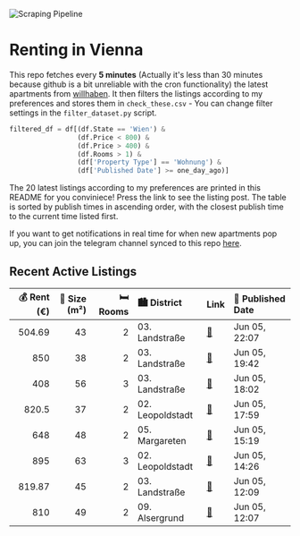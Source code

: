 ![Scraping Pipeline](https://github.com/AthomsG/renting-in-vienna/actions/workflows/run_pipeline.yml/badge.svg)


# Renting in Vienna

This repo fetches every **5 minutes** (Actually it's less than 30 minutes because github is a bit unreliable with the cron functionality) the latest apartments from [willhaben](https://www.willhaben.at/).
It then filters the listings according to my preferences and stores them in `check_these.csv` - You can change filter settings in the `filter_dataset.py` script.

```python
filtered_df = df[(df.State == 'Wien') & 
                 (df.Price < 800) &
                 (df.Price > 400) &
                 (df.Rooms > 1) &
                 (df['Property Type'] == 'Wohnung') &
                 (df['Published Date'] >= one_day_ago)]
```

The 20 latest listings according to my preferences are printed in this README for you conviniece! Press the link to see the listing post.
The table is sorted by publish times in ascending order, with the closest publish time to the current time listed first.

If you want to get notifications in real time for when new apartments pop up, you can join the telegram channel synced to this repo [here](https://t.me/+1HPAYOf5BSsyNTlk).

## Recent Active Listings

|   💰 Rent (€) |   📏 Size (m²) |   🛏️ Rooms | 🏙️ District      | Link                                                                                                                                                                                                                                            | 📅 Published Date   |
|-------------:|--------------:|-----------:|:-----------------|:------------------------------------------------------------------------------------------------------------------------------------------------------------------------------------------------------------------------------------------------|:-------------------|
|       504.69 |            43 |          2 | 03. Landstraße   | [🔗](https://www.willhaben.at/iad/immobilien/d/mietwohnungen/wien/wien-1030-landstra%C3%9Fe/2-zimmer-gemeindewohnung-wien-f.-vormerkscheinbesitzer-1588414219/)                                                                                  | Jun 05, 22:07      |
|       850    |            38 |          2 | 03. Landstraße   | [🔗](https://www.willhaben.at/iad/immobilien/d/mietwohnungen/wien/wien-1030-landstra%C3%9Fe/2-room-apartment-and-rooftop-terrace-925652543/)                                                                                                     | Jun 05, 19:42      |
|       408    |            56 |          3 | 03. Landstraße   | [🔗](https://www.willhaben.at/iad/immobilien/d/mietwohnungen/wien/wien-1030-landstra%C3%9Fe/wiener-wohnen-direktvergabe-vormerkschein-29.04.2024-3-zimmer-1962386555/)                                                                           | Jun 05, 18:02      |
|       820.5  |            37 |          2 | 02. Leopoldstadt | [🔗](https://www.willhaben.at/iad/immobilien/d/mietwohnungen/wien/wien-1020-leopoldstadt/all-in-warm-miete-ab-september-2050373692/)                                                                                                             | Jun 05, 17:59      |
|       648    |            48 |          2 | 05. Margareten   | [🔗](https://www.willhaben.at/iad/immobilien/d/mietwohnungen/wien/wien-1050-margareten/provisionsfrei-f%C3%BCr-den-mieter%21-vogelsanggasse-zentrumsnahe-48m%C2%B2-altbauhauptmiete-3.-stock-%28kein-lift%29-studenten-bevorzugt%21-1737958667/) | Jun 05, 15:19      |
|       895    |            63 |          3 | 02. Leopoldstadt | [🔗](https://www.willhaben.at/iad/immobilien/d/mietwohnungen/wien/wien-1020-leopoldstadt/charmante-altbau-hauptmietwohnung-in-bester-lage---n%C3%A4he-u1-nestroyplatz-1478206211/)                                                               | Jun 05, 14:26      |
|       819.87 |            45 |          2 | 03. Landstraße   | [🔗](https://www.willhaben.at/iad/immobilien/d/mietwohnungen/wien/wien-1030-landstra%C3%9Fe/1030-wien:-perfekt-f%C3%BCr-einzelpersonen%3B-m%C3%B6blierte-2-zimmer-wohnung-ca.-45m%C2%B2-ab-juli-zu-vermieten%3B-eur-820--2118131786/)            | Jun 05, 12:09      |
|       810    |            49 |          2 | 09. Alsergrund   | [🔗](https://www.willhaben.at/iad/immobilien/d/mietwohnungen/wien/wien-1090-alsergrund/2-zi-im-herzen-des-9.-bezirks-zahlreiche-restaurants-und-gesch%C3%A4fte-%C3%B6ffis-direkt-in-der-innen-stadt-931272053/)                                  | Jun 05, 12:07      |
